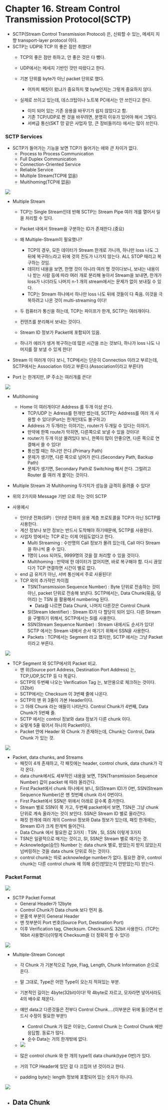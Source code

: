 # Chapter 16. Stream Control Transmission Protocol(SCTP)

+ SCTP(Stream Control Transmission Protocol) 은, 신뢰할 수 있는, 메세지 지향 transport-layer protocol 이다. 
+ SCTP는 UDP와 TCP 의 좋은 점만 취했다!
  - TCP의 좋은 점만 취하고, 안 좋은 것은 다 뺐다.
  - UDP에서는 메세지 기반인 것만 따왔다고 한다. 
  - 기본 단위를 byte가 아닌 packet 단위로 했다.
    - 어차피 패킷이 왔냐가 중요하지 몇 byte인지는 그렇게 중요하지 않다.
    
  - 실제로 쓰이고 있는데, 데스크탑이나 노트북 PC에서는 안 쓰인다고 한다. 
    - 이미 되어 있는 기존 응용을 바꾸기가 쉽지 않았다고 함. 
    - 기존 TCP/UDP로 짠 것을 바꾸려면, 분명히 이유가 있어야 해서 그렇다. 
    - 서버급 통신(SKT 망 같은 사업자 망, 큰 장비들끼리) 에서는 많이 쓰인다. 
    
### SCTP Services

+ SCTP가 들어가는 기능을 보면 TCP가 들어가는 애와 큰 차이가 없다. 
    - Process to Process Communication
    - Full Duplex Communication
    - Connection-Oriented Service
    - Reliable Service
    - Multiple Stream(TCP에 없음)
    - Muitihoming(TCP에 없음)
    
<img src="images/CompNetwork_Ch16_1.png"/>    
    
+ Multiple Stream 
  - TCP는 Single Stream인데 반해 SCTP는 Stream Pipe 여러 개를 열어서 일을 처리할 수 있다. 
  - Packet 내에서 Stream을 구분하는 ID가 존재한다.(중요)
  - 왜 Multiple-Stream이 필요했나?
    - TCP의 경우, 모든 데이터가 Stream 한개로 가니까, 하나만 loss 나도 그 뒤에 복구하느라고 뒤에 것의 진도가 나가지 않는다. ALL STOP 때리고 복구하는 것임.
    - 데이터 내용을 보면, 한명 것이 아니라 여러 명 것이다보니, 보내는 내용이나 받는 사람 등에 따라 여러 개로 분리해 놓아서 Stream을 보내면, 한개가 loss가 나더라도 나머지 n-1 개의 stream에서는 문제가 없이 보내질 수 있다. 
    - TCP는 Stream 하나에서 하나만 loss 나도 뒤에 것들이 다 죽음. 이것을 극복하려고 나온 것이 multi-streaming 이다!
    
  - 두 컴퓨터가 통신을 하는데, TCP는 파이프가 한개, SCTP는 여러개이다.
  - 컨텐츠를 분리해서 보내는 것이다. 
  - Stream ID 정보가 Packet에 포함되어 있음. 
  - 하나가 에러가 생겨 복구하는데 많은 시간을 쓰는 것보다, 하나가 loss 나도 나머지를 잘 보낼 수 있게 한다!
  
+ Stream 이 여러개 이다 보니, TCP에서는 단순히 Connection 이라고 부르는데, SCTP에서는 Association 이라고 부른다.(Association이라고 부른다!)
+ Port 는 한개지만, IP 주소는 여러개를 쓴다!   
    
<img src="images/CompNetwork_Ch16_2.png"/>    
    
+ Multihoming 
  - Home 이 여러개이다! Address 를 두개 이상 쓴다. 
    - TCP/UDP 는 Adress를 한개만 썼는데, SCTP는 Address를 여러 개 사용할 수 있다!(Port는 한개인데도 불구하고)
    - Address 가 두개라는 이야기는, router가 두개일 수 있다는 이야기.
    - 만약에 한쪽 route가 막히면, 다른쪽으로 보낼 수 있을 것이다!
    - router가 두개 이상 물려있다 보니, 한쪽이 많이 안좋으면, 다른 쪽으로 연결해서 쓸 수 있다!
    - 통신할 때는 하나만 쓴다.(Primary Path) 
    - 문제가 생기면, 다른 쪽으로 넘어가 쓴다.(Secondary Path, Backup Path)
    - 문제가 생기면, Secondary Path로 Switching 해서 쓴다. 그럴려고 Router 를 여러 개 붙이는 것이다. 
    
+ Multiple Stream 과 Multihoming 두가지가 성능을 급격히 올려줄 수 있다!
+ 위의 2가지와 Message 기반 으로 하는 것이 SCTP
+ 사용예시
  - 인터넷 전화(SIP) : 인터넷 전화의 응용 계층 프로토콜을 TCP가 아닌 SCTP를 사용한다. 
  - 계산 정보나 보안 정보는 반드시 도착해야 하기때문에, SCTP를 사용한다.
  - 사업자 망에서는 TCP 로는 이제 어림도없다고 한다. 
    - Multi Streaming : 수만명의 Call 정보가 몰려 있는데, Call 마다 Stream을 하나씩 줄 수 있다. 
    - 1명이 Loss 되어도, 9999명의 것을 잘 처리할 수 있을 것이다. 
    - Multihoming : 만약에 한 데이터가 없어지면, 바로 복구해야 함. 다시 끊었다가 TCP 연결하면 시간이 별로 없다. 
  - end 급 유저가 아닌, 서버 통신에서 주로 사용된다!
  
  + TCP 와의 추가적인 차이점 
    - TSN(Transmission Sequence Number) : Byte 단위로 전송하는 것이 아닌, packet 단위로 전송해 보낸다. SCTP에서는, Data Chunk(묶음, 덩어리) 는 TSN 을 활용해서 numbering 된다. 
      - Data를 나르면 Data Chunk, 나머지 다른것은 Control Chunk
    - SI(Stream Identifier) : Stream ID가 다 할당이 되어 있다. 다른 Stream을 구별하기 위해서, SCTP에서는 SI를 사용한다.
    - SSN(Stream Sequence Number) : Stream 내에서도 순서가 있다! SCTP 에서는 Stream 내에서 순서 매기기 위해서 SSN을 사용한다.
    - Packets : TCP에서는 Segment 라고 했지만, SCTP 에서는 그냥 Packet이라고 부른다. 

<img src="images/CompNetwork_Ch16_3.png"/> 

+ TCP Segment 와 SCTP에서의 Packet 비교.
  - 맨 위(Source port Address, Destination Port Address) 는, TCP,UDP,SCTP 등 다 똑같다. 
  - SCTP의 두번째 나오는 Verification Tag 는, 보안용으로 체크하는 것이다.(32bit)
  - SCTP에서는 Checksum 이 3번째 줄에 나온다.
  - SCTP의 맨 위 3줄이 가본 Header이다. 
  - 그 아래 Chunk 라는 애들이 나타난다. Control Chunk가 4번째, Data Chunk가 5번째 줄.
  - SCTP 에서는 control 정보와 data 정보가 다른 chunk 이다.
  - 요렇게 5줄 묶어서 하나의 Packet이다. 
  - Packet 안에 Header 와 Chunk 가 존재하는데, Chunk는 Control, Data Chunk 가 있는 것.

<img src="images/CompNetwork_Ch16_4.png"/> 

+ Packet, data chunks, and Streams
  - 패킷이 4개 존재하고, 각 패킷에는 header, control chunk, data chunk가 각각 온다.
  - data chunk에서도 세부적인 내용을 보면, TSN(Transmission Sequence Number) 값이 packet 에 따라 올라간다. 
  - First Packet에서 chunk 하나에서 보니, SI(Stream ID)가 0번, SSN(Stream Sequence Number)은 맨 첫번째 chunk 라서 0번이다.
  - First Packet에서 SSN은 위에서 아래로 갈수록 증가한다. 
  - Stream 별로 SSN이 쭉 가고, 두번째 packet에서 보면, TSN은 그냥 chunk 단위로 계속 올라가는 것이 보인다. SSN은 Stream ID 별로 올라간다. 
  - 패킷 한개에 여러 개의 Control 정보와 Data 정보가 있는데, 패킷 한개에는, Stream ID가 크게 한개씩 들어간다. 
  - Data Chunk 에서 필요한 값 3가지 : TSN , SI, SSN 이렇게 3가지
  - TSN은 일괄적으로 매기는 것이고, SI, SSN은 Stream 별로 매기는 것.
  - Acknowledge(승인) Number 는 data chunk 별로, 받았는지 받지 않았는지 넘버링하는 것을 data chunk 단위로 하는 것이다.
  - control chunk는 따로 acknowledge number가 없다. 필요한 경우, control chunk는 다른 control chunk 에 의해 승인(받았는지 안받았는지) 받는다. 

### Packet Format

<img src="images/CompNetwork_Ch16_5.png"/> 

+ SCTP Packet Format
  - General Header가 12byte
  - Control Chunk가 Data chunk 보다 먼저 옴. 
  - 분홍색 부분이 General Header
  - 맨 첫부분이 Port 번호(Source Port, Destination Port)
  - 이후 Verification tag, Checksum. Checksum도 32bit 사용한다. (TCP는 16bit 사용했다)(이렇게 Checksum을 더 정확히 할 수 있다)

<img src="images/CompNetwork_Ch16_6.png"/> 

+ Multiple-Stream Concept
  - 각 Chunk 가 기본적으로 Type, Flag, Length, Chunk Information 순으로 온다. 
  - 말 그대로, Type은 어떤 Type이 오는지 적혀있는 부분.
  - 기본적인 길이는 4byte(32bit)이다! 딱 4byte로 자르고, 모자라면 넣어서라도 4의 배수로 채운다. 
  - 얘만 data고 다른것들은 전부다 Control Chunk....(이부분은 뒤에 들으면서 반드시 수정이 필요한 부분!)
    - Control Chunk 가 많은 이유는, Control Chunk 는 Control Chunk 에만 응답함. 동료가 많다.
    - 순수 Data는 거의 한개밖에 없다. 
  
  - <img src="images/CompNetwork_Ch16_7.png"/> 
  
  - 많은 control chunk 와 한 개의 type의 data chunk(type 0번)가 있다.  
  - 거의 TCP Header에 있던 걸 다 끄집어 낸 것이라고 한다. 
  - padding byte는 length 정보에 포함되어 있는 숫자가 아니다. 


<img src="images/CompNetwork_Ch16_8.png"/> 

+ Data Chunk
  - 
